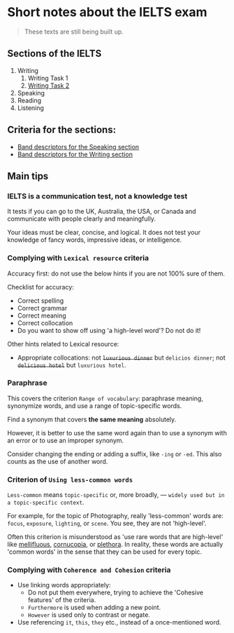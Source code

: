 # Short notes about the IELTS exam

> These texts are still being built up.


## Sections of the IELTS

1. Writing
   1. Writing Task 1
   1. [Writing Task 2](/writing-task-2/)
1. Speaking
1. Reading
1. Listening

## Criteria for the sections:

- [Band descriptors for the Speaking section](https://takeielts.britishcouncil.org/sites/default/files/ielts_speaking_band_descriptors.pdf)
- [Band descriptors for the Writing section](http://takeielts.britishcouncil.org/sites/default/files/ielts_writing_band_descriptors.pdf)

## Main tips

### IELTS is a communication test, not a knowledge test
It tests if you can go to the UK, Australia, the USA, or Canada and communicate with people clearly and meaningfully.

Your ideas must be clear, concise, and logical. It does not test your knowledge of fancy words, impressive ideas, or intelligence.


### Complying with `Lexical resource` criteria

Accuracy first: do not use the below hints if you are not 100% sure of them.

Checklist for accuracy:

- Correct spelling
- Correct grammar
- Correct meaning
- Correct collocation
- Do you want to show off using 'a high-level word'? Do not do it!

Other hints related to Lexical resource:

- Appropriate collocations: not ~~`luxurious dinner`~~ but `delicios dinner`; not ~~`delicious hotel`~~ but `luxurious hotel`.


### Paraphrase

This covers the criterion `Range of vocabulary`: paraphrase meaning, synonymize words, and use a range of topic-specific words.

Find a synonym that covers **the same meaning** absolutely.

However, it is better to use the same word again than to use a synonym with an error or to use an improper synonym.

Consider changing the ending or adding a suffix, like `-ing` or `-ed`. This also counts as the use of another word.


### Criterion of `Using less-common words`

`Less-common` means `topic-specific` or, more broadly, — `widely used but in a topic-specific context`.

For example, for the topic of Photography, really 'less-common' words are: `focus`, `exposure`, `lighting`, or `scene`. You see, they are not 'high-level'.

Often this criterion is misunderstood as 'use rare words that are high-level' like [mellifluous](https://www.oxfordlearnersdictionaries.com/definition/english/mellifluous), [cornucopia](https://www.oxfordlearnersdictionaries.com/definition/english/cornucopia), or [plethora](https://www.oxfordlearnersdictionaries.com/definition/english/plethora). In reality, these words are actually 'common words' in the sense that they can be used for every topic.


### Complying with `Coherence and Cohesion` criteria

- Use linking words appropriately:
  - Do not put them everywhere, trying to achieve the 'Cohesive features' of the criteria.
  - `Furthermore` is used when adding a new point.
  - `However` is used only to contrast or negate.
- Use referencing `it`, `this`, `they` etc., instead of a once-mentioned word.
